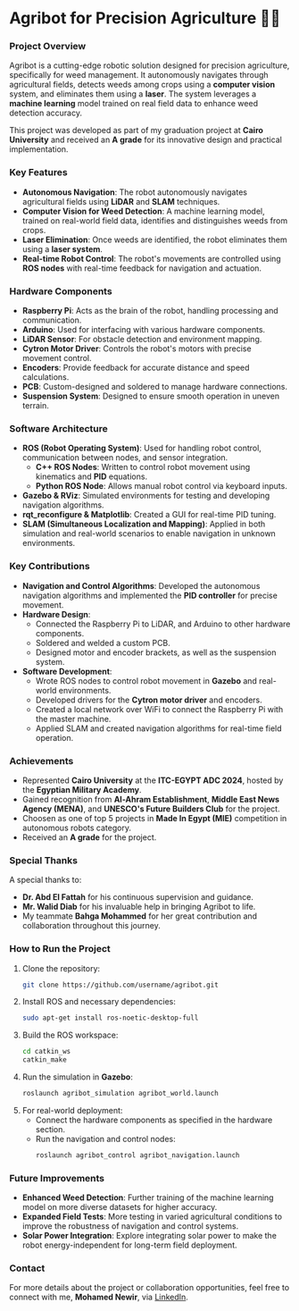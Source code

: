 # Agribot for Precision Agriculture 🌱🤖

### Project Overview
Agribot is a cutting-edge robotic solution designed for precision agriculture, specifically for weed management. It autonomously navigates through agricultural fields, detects weeds among crops using a **computer vision** system, and eliminates them using a **laser**. The system leverages a **machine learning** model trained on real field data to enhance weed detection accuracy.

This project was developed as part of my graduation project at **Cairo University** and received an **A grade** for its innovative design and practical implementation.

### Key Features
- **Autonomous Navigation**: The robot autonomously navigates agricultural fields using **LiDAR** and **SLAM** techniques.
- **Computer Vision for Weed Detection**: A machine learning model, trained on real-world field data, identifies and distinguishes weeds from crops.
- **Laser Elimination**: Once weeds are identified, the robot eliminates them using a **laser system**.
- **Real-time Robot Control**: The robot's movements are controlled using **ROS nodes** with real-time feedback for navigation and actuation.

### Hardware Components
- **Raspberry Pi**: Acts as the brain of the robot, handling processing and communication.
- **Arduino**: Used for interfacing with various hardware components.
- **LiDAR Sensor**: For obstacle detection and environment mapping.
- **Cytron Motor Driver**: Controls the robot's motors with precise movement control.
- **Encoders**: Provide feedback for accurate distance and speed calculations.
- **PCB**: Custom-designed and soldered to manage hardware connections.
- **Suspension System**: Designed to ensure smooth operation in uneven terrain.

### Software Architecture
- **ROS (Robot Operating System)**: Used for handling robot control, communication between nodes, and sensor integration.
  - **C++ ROS Nodes**: Written to control robot movement using kinematics and **PID** equations.
  - **Python ROS Node**: Allows manual robot control via keyboard inputs.
- **Gazebo & RViz**: Simulated environments for testing and developing navigation algorithms.
- **rqt_reconfigure & Matplotlib**: Created a GUI for real-time PID tuning.
- **SLAM (Simultaneous Localization and Mapping)**: Applied in both simulation and real-world scenarios to enable navigation in unknown environments.

### Key Contributions
- **Navigation and Control Algorithms**: Developed the autonomous navigation algorithms and implemented the **PID controller** for precise movement.
- **Hardware Design**: 
  - Connected the Raspberry Pi to LiDAR, and Arduino to other hardware components.
  - Soldered and welded a custom PCB.
  - Designed motor and encoder brackets, as well as the suspension system.
- **Software Development**:
  - Wrote ROS nodes to control robot movement in **Gazebo** and real-world environments.
  - Developed drivers for the **Cytron motor driver** and encoders.
  - Created a local network over WiFi to connect the Raspberry Pi with the master machine.
  - Applied SLAM and created navigation algorithms for real-time field operation.
  
### Achievements
- Represented **Cairo University** at the **ITC-EGYPT ADC 2024**, hosted by the **Egyptian Military Academy**.
- Gained recognition from **Al-Ahram Establishment**, **Middle East News Agency (MENA)**, and **UNESCO's Future Builders Club** for the project.
- Choosen as one of top 5 projects in **Made In Egypt (MIE)** competition in autonomous robots category. 
- Received an **A grade** for the project.

### Special Thanks
A special thanks to:
- **Dr. Abd El Fattah** for his continuous supervision and guidance.
- **Mr. Walid Diab** for his invaluable help in bringing Agribot to life.
- My teammate **Bahga Mohammed** for her great contribution and collaboration throughout this journey.

### How to Run the Project
1. Clone the repository:
   ```bash
   git clone https://github.com/username/agribot.git
   ```
2. Install ROS and necessary dependencies:
   ```bash
   sudo apt-get install ros-noetic-desktop-full
   ```
3. Build the ROS workspace:
   ```bash
   cd catkin_ws
   catkin_make
   ```
4. Run the simulation in **Gazebo**:
   ```bash
   roslaunch agribot_simulation agribot_world.launch
   ```
5. For real-world deployment:
   - Connect the hardware components as specified in the hardware section.
   - Run the navigation and control nodes:
     ```bash
     roslaunch agribot_control agribot_navigation.launch
     ```

### Future Improvements
- **Enhanced Weed Detection**: Further training of the machine learning model on more diverse datasets for higher accuracy.
- **Expanded Field Tests**: More testing in varied agricultural conditions to improve the robustness of navigation and control systems.
- **Solar Power Integration**: Explore integrating solar power to make the robot energy-independent for long-term field deployment.

### Contact
For more details about the project or collaboration opportunities, feel free to connect with me, **Mohamed Newir**, via [LinkedIn](https://www.linkedin.com/in/mohamed-newir-a8a572182?utm_source=share&utm_campaign=share_via&utm_content=profile&utm_medium=android_app).
